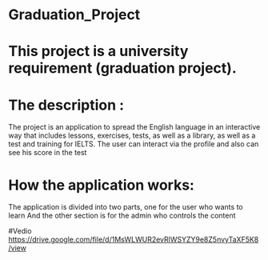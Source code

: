 # Graduation_Project


#  This project is a university requirement (graduation project).

#  The description :
The project is an application to spread the English language in an interactive way that includes lessons, exercises, tests, as well as a library, as well as a test and training for IELTS.
The user can interact via the profile and also can see his score in the test

# How the application works:
The application is divided into two parts, one for the user who wants to learn
And the other section is for the admin who controls the content

#Vedio
https://drive.google.com/file/d/1MsWLWUR2evRlWSYZY9e8Z5nvyTaXF5K8/view
